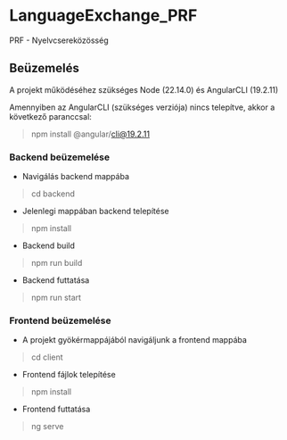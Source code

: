 # LanguageExchange_PRF
PRF - Nyelvcsereközösség

## Beüzemelés
A projekt működéséhez szükséges Node (22.14.0) és AngularCLI (19.2.11)

Amennyiben az AngularCLI (szükséges verziója) nincs telepítve, akkor a következő paranccsal:
> npm install @angular/cli@19.2.11

### Backend beüzemelése

- Navigálás backend mappába
> cd backend

- Jelenlegi mappában backend telepítése
> npm install

- Backend build
> npm run build

- Backend futtatása
> npm run start

### Frontend beüzemelése

- A projekt gyökérmappájából navigáljunk a frontend mappába
> cd client

- Frontend fájlok telepítése
> npm install

- Frontend futtatása
> ng serve
